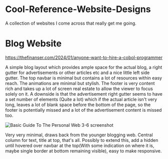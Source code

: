 # Cool-Reference-Website-Designs
A collection of websites I come across that really get me going.

# Blog Website
https://thefinanser.com/2024/01/anyone-want-to-hire-a-cobol-programmer

A simple blog layout which provides ample space for the actual blog, a right gutter for advertisements or other articles etc and a nice little left side gutter. The top navbar is minimal but contains a lot of resources within easy reach. The animations are minimal but stylish. The footer is very content rich and takes up a lot of screen real estate to allow the viewer to focus solely on it. A downside is that the advertisement right gutter seems to have a set number of elements (Quite a lot) which if the actual article isn't very long, leaves a lot of blank space before the bottom of the page, so the footer is potentially missed and a lot of the advertisement content is missed too.


![Basic Guide To The Personal Web 3-6 screenshot](https://github.com/user-attachments/assets/bdf48e74-90ea-4127-a3bc-353b67f604cd)

Very very minimal, draws back from the younger blogging web. Central column for text, title at top, that's all. Possibly to extend this, add a hidden until hovered over navbar at the top(With some indication on where it is, maybe single border at bottom remaining visible), easy to make responsive.

